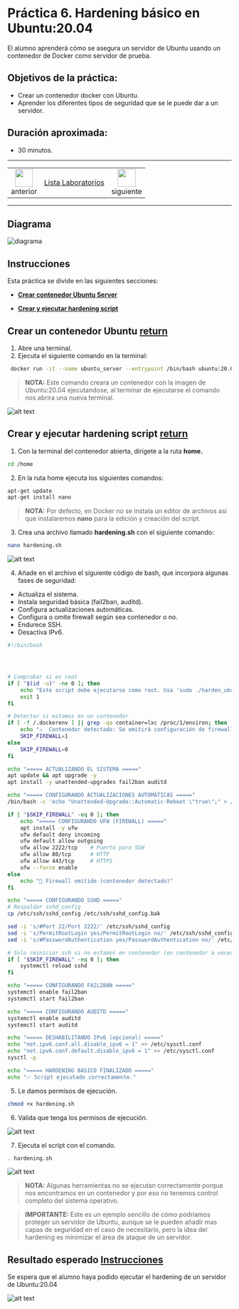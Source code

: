 # Práctica 6. Hardening básico en Ubuntu:20.04
El alumno aprenderá cómo se asegura un servidor de Ubuntu usando un contenedor de Docker como servidor de prueba. 

## Objetivos de la práctica:
- Crear un contenedor docker con Ubuntu.
- Aprender los diferentes tipos de seguridad que se le puede dar a un servidor.

## Duración aproximada:
- 30 minutos.

---

<div style="width: 400px;">
        <table width="50%">
            <tr>
                <td style="text-align: center;">
                    <a href="../Capitulo6/"><img src="../images/anterior.png" width="40px"></a>
                    <br>anterior
                </td>
                <td style="text-align: center;">
                   <a href="../README.md">Lista Laboratorios</a>
                </td>
<td style="text-align: center;">
                    <a href="../Capitulo8/"><img src="../images/siguiente.png" width="40px"></a>
                    <br>siguiente
                </td>
            </tr>
        </table>
</div>

---


## Diagrama

![diagrama](../images/6/diagrama.png)

## Instrucciones
Esta práctica se divide en las siguientes secciones:

- **[Crear contenedor Ubuntu Server](#crear-un-contenedor-ubuntu-return)**

- **[Crear y ejecutar hardening script](#crear-y-ejecutar-hardening-script-return)**

## Crear un contenedor Ubuntu [return](#instrucciones)
1. Abre una terminal. 
2. Ejecuta el siguiente comando en la terminal: 

```bash
 docker run -it --name ubuntu_server --entrypoint /bin/bash ubuntu:20.04
```

> **NOTA:** Este comando creara un contenedor con la imagen de Ubuntu:20.04 ejecutandose, al terminar de ejecutarse el comando nos abrira una nueva terminal. 

![alt text](../images/6/1.png)


## Crear y ejecutar hardening script [return](#instrucciones)

1. Con la terminal del contenedor abierta, dirígete a la ruta **home.**

```bash
cd /home
```

2. En la ruta home ejecuta los siguientes comandos:

```bash
apt-get update
apt-get install nano
```

> **NOTA:** Por defecto, en Docker no se instala un editor de archivos así que instalaremos **nano** para la edición y creación del script. 

3. Crea una archivo llamado **hardening.sh** con el siguiente comando: 

```bash
nano hardening.sh
```

![alt text](../images/6/2.png)

4. Añade en el archivo el siguiente código de bash, que incorpora algunas fases de seguridad: 

- Actualiza el sistema.
- Instala seguridad básica (fail2ban, auditd).
- Configura actualizaciones automáticas.
- Configura o omite firewall según sea contenedor o no.
- Endurece SSH.
- Desactiva IPv6.

```bash
#!/bin/bash




# Comprobar si es root
if [ "$(id -u)" -ne 0 ]; then
    echo "Este script debe ejecutarse como root. Usa 'sudo ./harden_ubuntu.sh'"
    exit 1
fi

# Detectar si estamos en un contenedor
if [ -f /.dockerenv ] || grep -qa container=lxc /proc/1/environ; then
    echo "⚠️  Contenedor detectado: Se omitirá configuración de firewall."
    SKIP_FIREWALL=1
else
    SKIP_FIREWALL=0
fi

echo "===== ACTUALIZANDO EL SISTEMA ====="
apt update && apt upgrade -y
apt install -y unattended-upgrades fail2ban auditd

echo "===== CONFIGURANDO ACTUALIZACIONES AUTOMÁTICAS ====="
/bin/bash -c 'echo "Unattended-Upgrade::Automatic-Reboot \"true\";" > /etc/apt/apt.conf.d/50unattended-upgrades'

if [ "$SKIP_FIREWALL" -eq 0 ]; then
    echo "===== CONFIGURANDO UFW (FIREWALL) ====="
    apt install -y ufw
    ufw default deny incoming
    ufw default allow outgoing
    ufw allow 2222/tcp    # Puerto para SSH
    ufw allow 80/tcp      # HTTP
    ufw allow 443/tcp     # HTTPS
    ufw --force enable
else
    echo "🚫 Firewall omitido (contenedor detectado)"
fi

echo "===== CONFIGURANDO SSHD ====="
# Respaldar sshd_config
cp /etc/ssh/sshd_config /etc/ssh/sshd_config.bak

sed -i 's/#Port 22/Port 2222/' /etc/ssh/sshd_config
sed -i 's/PermitRootLogin yes/PermitRootLogin no/' /etc/ssh/sshd_config
sed -i 's/#PasswordAuthentication yes/PasswordAuthentication no/' /etc/ssh/sshd_config

# Solo reiniciar ssh si no estamos en contenedor (en contenedor a veces SSH ni está corriendo)
if [ "$SKIP_FIREWALL" -eq 0 ]; then
    systemctl reload sshd
fi

echo "===== CONFIGURANDO FAIL2BAN ====="
systemctl enable fail2ban
systemctl start fail2ban

echo "===== CONFIGURANDO AUDITD ====="
systemctl enable auditd
systemctl start auditd

echo "===== DESHABILITANDO IPv6 (opcional) ====="
echo "net.ipv6.conf.all.disable_ipv6 = 1" >> /etc/sysctl.conf
echo "net.ipv6.conf.default.disable_ipv6 = 1" >> /etc/sysctl.conf
sysctl -p

echo "===== HARDENING BÁSICO FINALIZADO ====="
echo "✅ Script ejecutado correctamente."
```

5. Le damos permisos de ejecución.

```bash
chmod +x hardening.sh
```

6. Valida que tenga los permisos de ejecución. 

![alt text](../images/6/3.png)

7. Ejecuta el script con el comando. 

```bash
. hardening.sh
```

![alt text](../images/6/4.png)

> **NOTA:** Algunas herramientas no se ejecutan correctamente porque nos encontramos en un contenedor y por eso no tenemos control completo del sistema operativo. 

> **IMPORTANTE:** Este es un ejemplo sencillo de cómo podríamos proteger un servidor de Ubuntu, aunque se le pueden añadir mas capas de seguridad en el caso de necesitarlo, pero la idea del hardening es minimizar el área de ataque de un servidor.


## Resultado esperado [Instrucciones](#instrucciones)

Se espera que el alumno haya podido ejecutar el hardening de un servidor de Ubuntu:20.04


![alt text](../images/6/4.png)
